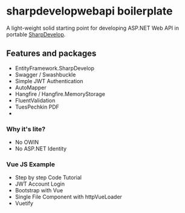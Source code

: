 # sharpdevelopwebapi boilerplate
A light-weight solid starting point for developing ASP.NET Web API in portable [SharpDevelop](https://portable.info.pl/sharpdevelop-portable/).

## Features and packages
 - EntityFramework.SharpDevelop
 - Swagger / Swashbuckle
 - Simple JWT Authentication
 - AutoMapper 
 - Hangfire / Hangfire.MemoryStorage 
 - FluentValidation 
 - TuesPechkin PDF 
 - 
### Why it's lite?
 - No OWIN
 - No ASP.NET Identity


### Vue JS Example

 - Step by step Code Tutorial
 - JWT Account Login 
 - Bootstrap with Vue 
 - Single File Component with httpVueLoader
 - Vuetify
